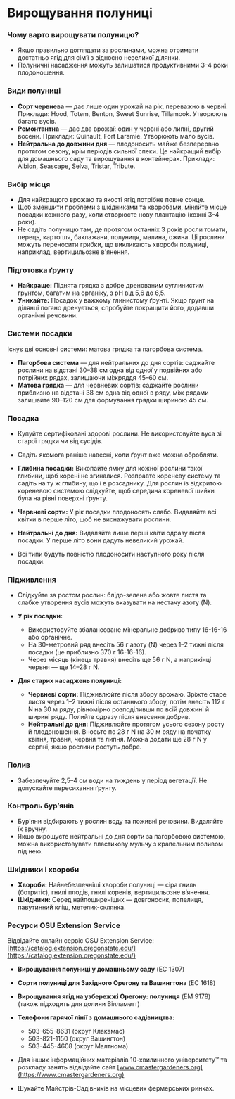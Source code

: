 # Вирощування полуниці

### Чому варто вирощувати полуницю?
- Якщо правильно доглядати за рослинами, можна отримати достатньо ягід для сім’ї з відносно невеликої ділянки.
- Полуничні насадження можуть залишатися продуктивними 3–4 роки плодоношення.

### Види полуниці
- **Сорт червнева** — дає лише один урожай на рік, переважно в червні. Приклади: Hood, Totem, Benton, Sweet Sunrise, Tillamook. Утворюють багато вусів.
- **Ремонтантна** — дає два врожаї: один у червні або липні, другий восени. Приклади: Quinault, Fort Laramie. Утворюють мало вусів.
- **Нейтральна до довжини дня** — плодоносить майже безперервно протягом сезону, крім періодів сильної спеки. Це найкращий вибір для домашнього саду та вирощування в контейнерах. Приклади: Albion, Seascape, Selva, Tristar, Tribute.

### Вибір місця
- Для найкращого врожаю та якості ягід потрібне повне сонце.
- Щоб зменшити проблеми з шкідниками та хворобами, міняйте місце посадки кожного разу, коли створюєте нову плантацію (кожні 3–4 роки).
- Не садіть полуницю там, де протягом останніх 3 років росли томати, перець, картопля, баклажани, полуниця, малина, ожина. Ці рослини можуть переносити грибки, що викликають хвороби полуниці, наприклад, вертицильозне в'янення.

### Підготовка ґрунту
- **Найкраще:** Піднята грядка з добре дренованим суглинистим ґрунтом, багатим на органіку, з pH від 5,6 до 6,5.
- **Уникайте:** Посадок у важкому глинистому ґрунті. Якщо ґрунт на ділянці погано дренується, спробуйте покращити його, додавши органічні речовини.

### Системи посадки
Існує дві основні системи: матова грядка та пагорбова система.

- **Пагорбова система** — для нейтральних до дня сортів: саджайте рослини на відстані 30–38 см одна від одної у подвійних або потрійних рядах, залишаючи міжряддя 45–60 см.
- **Матова грядка** — для червневих сортів: саджайте рослини приблизно на відстані 38 см одна від одної в ряду, між рядами залишайте 90–120 см для формування грядки шириною 45 см.

### Посадка
- Купуйте сертифіковані здорові рослини. Не використовуйте вуса зі старої грядки чи від сусідів.
- Садіть якомога раніше навесні, коли ґрунт вже можна обробляти.
- **Глибина посадки:** Викопайте ямку для кожної рослини такої глибини, щоб корені не згиналися. Розправте кореневу систему та садіть на ту ж глибину, що і в розсаднику. Для рослин із відкритою кореневою системою слідкуйте, щоб середина кореневої шийки була на рівні поверхні ґрунту.

- **Червневі сорти:** У рік посадки плодоносять слабо. Видаляйте всі квітки в перше літо, щоб не виснажувати рослини.
- **Нейтральні до дня:** Видаляйте лише перші квіти одразу після посадки. У перше літо вони дадуть невеликий урожай.
- Всі типи будуть повністю плодоносити наступного року після посадки.

### Підживлення
- Слідкуйте за ростом рослин: блідо-зелене або жовте листя та слабке утворення вусів можуть вказувати на нестачу азоту (N).

- **У рік посадки:**
  - Використовуйте збалансоване мінеральне добриво типу 16-16-16 або органічне.
  - На 30-метровий ряд внесіть 56 г азоту (N) через 1–2 тижні після посадки (це приблизно 370 г 16-16-16).
  - Через місяць (кінець травня) внесіть ще 56 г N, а наприкінці червня — ще 14–28 г N.

- **Для старих насаджень полуниці:**
  - **Червневі сорти:** Підживлюйте після збору врожаю. Зріжте старе листя через 1–2 тижні після останнього збору, потім внесіть 112 г N на 30 м ряду, рівномірно розподіливши по всій довжині й ширині ряду. Полийте одразу після внесення добрив.
  - **Нейтральні до дня:** Підживлюйте протягом усього сезону росту й плодоношення. Вносьте по 28 г N на 30 м ряду на початку квітня, травня, червня та липня. Можна додати ще 28 г N у серпні, якщо рослини ростуть добре.

### Полив
- Забезпечуйте 2,5–4 см води на тиждень у період вегетації. Не допускайте пересихання ґрунту.

### Контроль бур’янів
- Бур'яни відбирають у рослин воду та поживні речовини. Видаляйте їх вручну.
- Якщо вирощуєте нейтральні до дня сорти за пагорбовою системою, можна використовувати пластикову мульчу з крапельним поливом під нею.

### Шкідники і хвороби
- **Хвороби:** Найнебезпечніші хвороби полуниці — сіра гниль (ботритіс), гнилі плодів, гнилі коренів, вертицильозне в’янення.
- **Шкідники:** Серед найпоширеніших — довгоносик, попелиця, павутинний кліщ, метелик-склянка.

### Ресурси OSU Extension Service
Відвідайте онлайн сервіс OSU Extension Service: [https://catalog.extension.oregonstate.edu/](https://catalog.extension.oregonstate.edu/)

- **Вирощування полуниці у домашньому саду** (EC 1307)
- **Сорти полуниці для Західного Орегону та Вашингтона** (EC 1618)
- **Вирощування ягід на узбережжі Орегону: полуниця** (EM 9178) (також підходить для долини Вілламетт)


- **Телефони гарячої лінії з домашнього садівництва:**
  - 503-655-8631 (округ Клакамас)
  - 503-821-1150 (округ Вашингтон)
  - 503-445-4608 (округ Малтнома)
- Для інших інформаційних матеріалів 10-хвилинного університету™ та розкладу занять відвідайте сайт [www.cmastergardeners.org](https://www.cmastergardeners.org)
- Шукайте Майстрів-Садівників на місцевих фермерських ринках.
